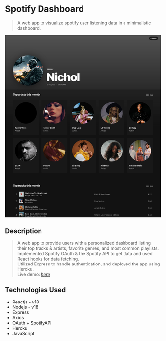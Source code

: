 # Spotify Dashboard
> A web app to visualize spotify user listening data in a minimalistic dashboard.

![demo-gif](https://raw.githubusercontent.com/MSaad416/Spotify-Dashboard/master/client/public/og.png)


## Description
> A web app to provide users with a personalized dashboard listing their top tracks & artists, favorite genres, and most common playlists.\
> Implemented Spotify OAuth & the Spotify API to get data and used React hooks for data fetching.\
> Utilized Express to handle authentication, and deployed the app using Heroku.\
> Live demo: [_here_](https://spotify-stats.herokuapp.com/)


## Technologies Used
- Reactjs - v18
- Nodejs - v18
- Express
- Axios
- OAuth + SpotifyAPI
- Heroku
- JavaScript


